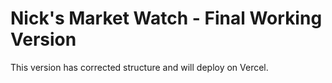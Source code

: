 # Nick's Market Watch - Final Working Version
This version has corrected structure and will deploy on Vercel.